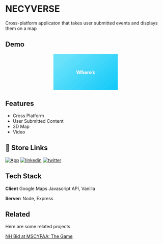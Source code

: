 
# NECYVERSE

Cross-platform applicaton that takes user submitted events and displays them on a map


## Demo

<p align="center">
<img src="https://github.com/mkostandin/mkostandin/blob/main/necyverse-gif.gif" style="display:block;margin:auto;" alt="NECYVERSE" width="40%"/>
</p>



## Features

- Cross Platform
- User Submitted Content
- 3D Map
- Video


## 🔗 Store Links
[![App](https://img.shields.io/badge/App_store-000?style=for-the-badge&logo=ko-fi&logoColor=white)](https://katherineoelsner.com/)
[![linkedin](https://img.shields.io/badge/Google_PLAY-0A66C2?style=for-the-badge&logo=linkedin&logoColor=white)](https://www.linkedin.com/)
[![twitter](https://img.shields.io/badge/twitter-1DA1F2?style=for-the-badge&logo=twitter&logoColor=white)](https://twitter.com/)


## Tech Stack

**Client** Google Maps Javascript API, Vanilla

**Server:** Node, Express


## Related

Here are some related projects

[NH Bid at MSCYPAA: The Game](https://github.com/matiassingers/awesome-readme)

